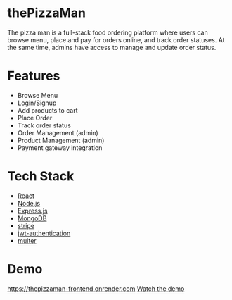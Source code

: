 # thePizzaMan

The pizza man is a full-stack food ordering platform where users can browse menu, place and pay for orders online, and track order statuses. At the same time, admins have access to manage and update order status.

# Features
- Browse Menu
- Login/Signup
- Add products to cart
- Place Order
- Track order status
- Order Management (admin)
- Product Management (admin)
- Payment gateway integration

# Tech Stack
- [React](https://react.dev)
- [Node.js](https://nodejs.org/en)
- [Express.js](https://expressjs.com)
- [MongoDB](https://www.mongodb.com)
- [stripe](https://stripe.com/nz)
- [jwt-authentication](https://jwt.io/introduction)
- [multer](https://www.npmjs.com/package/multer)


# Demo
https://thepizzaman-frontend.onrender.com
[Watch the demo](https://www.youtube.com/watch?v=oXnzSaMYtTg)

